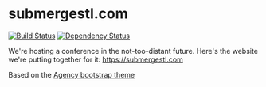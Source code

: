 submergestl.com
===============
[![Build Status](https://travis-ci.org/stlchristian/submergestl.com.svg)](https://travis-ci.org/stlchristian/submergestl.com)
[![Dependency Status](https://gemnasium.com/stlchristian/submergestl.com.svg)](https://gemnasium.com/stlchristian/submergestl.com)

We're hosting a conference in the not-too-distant future. Here's the
website we're putting together for it: https://submergestl.com

Based on the [Agency bootstrap theme ](http://startbootstrap.com/templates/agency/)
